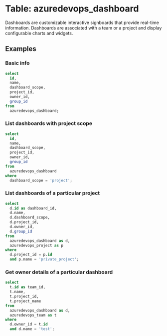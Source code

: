 # Table: azuredevops_dashboard

Dashboards are customizable interactive signboards that provide real-time information. Dashboards are associated with a team or a project and display configurable charts and widgets.

## Examples

### Basic info

```sql
select
  id,
  name,
  dashboard_scope,
  project_id,
  owner_id,
  group_id
from
  azuredevops_dashboard;
```

### List dashboards with project scope

```sql
select
  id,
  name,
  dashboard_scope,
  project_id,
  owner_id,
  group_id
from
  azuredevops_dashboard
where
  dashboard_scope = 'project';
```

### List dashboards of a particular project

```sql
select
  d.id as dashboard_id,
  d.name,
  d.dashboard_scope,
  d.project_id,
  d.owner_id,
  d.group_id
from
  azuredevops_dashboard as d,
  azuredevops_project as p
where
  d.project_id = p.id
  and p.name = 'private_project';
```

### Get owner details of a particular dashboard

```sql
select
  t.id as team_id,
  t.name,
  t.project_id,
  t.project_name
from
  azuredevops_dashboard as d,
  azuredevops_team as t
where
  d.owner_id = t.id
  and d.name = 'test';
```

